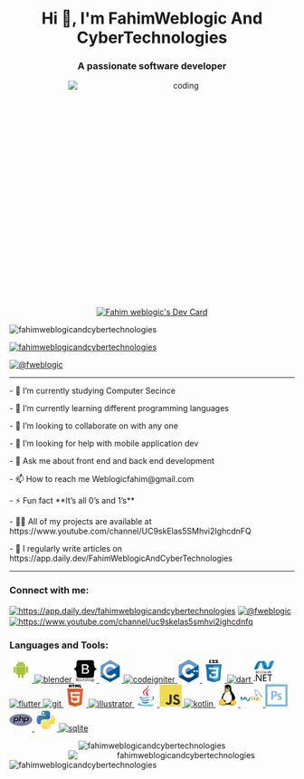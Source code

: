 ### <h1 align="center">Hi 👋, I'm FahimWeblogic And CyberTechnologies</h1>
<h3 align="center">A passionate software developer </h3>

<center style="display:inline-block"/>
<img align="right" alt="coding" width="400" height="400" src="https://www.aagnia.com/wp-content/uploads/2021/12/39998-web-development.gif">
<a href="https://app.daily.dev/FahimWeblogicAndCyberTechnologies"><img src="https://api.daily.dev/devcards/36532b433adf497b88c010bdfaadd60b.png?r=ynw" width="400"  height="400" alt="Fahim weblogic's Dev Card"/></a>
</center>


<p align="left"> <img src="https://komarev.com/ghpvc/?username=fahimweblogicandcybertechnologies&label=Profile%20views&color=0e75b6&style=flat" alt="fahimweblogicandcybertechnologies" /> </p>

<p align="left"> <a href="https://github.com/ryo-ma/github-profile-trophy"><img src="https://github-profile-trophy.vercel.app/?username=fahimweblogicandcybertechnologies" alt="fahimweblogicandcybertechnologies" /></a> </p>

<p align="left"> <a href="https://twitter.com/@fweblogic" target="blank"><img src="https://img.shields.io/twitter/follow/@fweblogic?logo=twitter&style=for-the-badge" alt="@fweblogic" /></a> </p>
<hr>
  <p align="left" text-size= "5px">
- 🔭 I’m currently studying Computer Secince
  <p align="left">
- 🌱 I’m currently learning different programming languages
  <p align="left">
- 👯 I’m looking to collaborate on with any one
   <p align="left">
- 🤝 I’m looking for help with mobile application dev
   <p align="left">
- 💬 Ask me about front end and back end development
   <p align="left">
- 📫 How to reach me Weblogicfahim@gmail.com
  <p align="left">
- ⚡ Fun fact **It’s all 0’s and 1’s**
    <p align="left">
- 👨‍💻 All of my projects are available at https://www.youtube.com/channel/UC9skElas5SMhvi2IghcdnFQ
   <p align="left">
- 📝 I regularly write articles on https://app.daily.dev/FahimWeblogicAndCyberTechnologies
  </p>
 <hr>
<h3 align="left">Connect with me:</h3>
<p align="left">
<a href="https://dev.to/https://app.daily.dev/fahimweblogicandcybertechnologies" target="blank"><img align="center" src="https://raw.githubusercontent.com/rahuldkjain/github-profile-readme-generator/master/src/images/icons/Social/devto.svg" alt="https://app.daily.dev/fahimweblogicandcybertechnologies" height="30" width="40" /></a>
<a href="https://twitter.com/@fweblogic" target="blank"><img align="center" src="https://raw.githubusercontent.com/rahuldkjain/github-profile-readme-generator/master/src/images/icons/Social/twitter.svg" alt="@fweblogic" height="30" width="40" /></a>
<a href="https://www.youtube.com/c/https://www.youtube.com/channel/uc9skelas5smhvi2ighcdnfq" target="blank"><img align="center" src="https://raw.githubusercontent.com/rahuldkjain/github-profile-readme-generator/master/src/images/icons/Social/youtube.svg" alt="https://www.youtube.com/channel/uc9skelas5smhvi2ighcdnfq" height="30" width="40" /></a>
</p>

<h3 align="left">Languages and Tools:</h3>
<p align="left"> <a href="https://developer.android.com" target="_blank" rel="noreferrer"> <img src="https://raw.githubusercontent.com/devicons/devicon/master/icons/android/android-original-wordmark.svg" alt="android" width="40" height="40"/> </a> <a href="https://www.blender.org/" target="_blank" rel="noreferrer"> <img src="https://download.blender.org/branding/community/blender_community_badge_white.svg" alt="blender" width="40" height="40"/> </a> <a href="https://getbootstrap.com" target="_blank" rel="noreferrer"> <img src="https://raw.githubusercontent.com/devicons/devicon/master/icons/bootstrap/bootstrap-plain-wordmark.svg" alt="bootstrap" width="40" height="40"/> </a> <a href="https://www.cprogramming.com/" target="_blank" rel="noreferrer"> <img src="https://raw.githubusercontent.com/devicons/devicon/master/icons/c/c-original.svg" alt="c" width="40" height="40"/> </a> <a href="https://codeigniter.com" target="_blank" rel="noreferrer"> <img src="https://cdn.worldvectorlogo.com/logos/codeigniter.svg" alt="codeigniter" width="40" height="40"/> </a> <a href="https://www.w3schools.com/cpp/" target="_blank" rel="noreferrer"> <img src="https://raw.githubusercontent.com/devicons/devicon/master/icons/cplusplus/cplusplus-original.svg" alt="cplusplus" width="40" height="40"/> </a> <a href="https://www.w3schools.com/css/" target="_blank" rel="noreferrer"> <img src="https://raw.githubusercontent.com/devicons/devicon/master/icons/css3/css3-original-wordmark.svg" alt="css3" width="40" height="40"/> </a> <a href="https://dart.dev" target="_blank" rel="noreferrer"> <img src="https://www.vectorlogo.zone/logos/dartlang/dartlang-icon.svg" alt="dart" width="40" height="40"/> </a> <a href="https://dotnet.microsoft.com/" target="_blank" rel="noreferrer"> <img src="https://raw.githubusercontent.com/devicons/devicon/master/icons/dot-net/dot-net-original-wordmark.svg" alt="dotnet" width="40" height="40"/> </a> <a href="https://flutter.dev" target="_blank" rel="noreferrer"> <img src="https://www.vectorlogo.zone/logos/flutterio/flutterio-icon.svg" alt="flutter" width="40" height="40"/> </a> <a href="https://git-scm.com/" target="_blank" rel="noreferrer"> <img src="https://www.vectorlogo.zone/logos/git-scm/git-scm-icon.svg" alt="git" width="40" height="40"/> </a> <a href="https://www.w3.org/html/" target="_blank" rel="noreferrer"> <img src="https://raw.githubusercontent.com/devicons/devicon/master/icons/html5/html5-original-wordmark.svg" alt="html5" width="40" height="40"/> </a> <a href="https://www.adobe.com/in/products/illustrator.html" target="_blank" rel="noreferrer"> <img src="https://www.vectorlogo.zone/logos/adobe_illustrator/adobe_illustrator-icon.svg" alt="illustrator" width="40" height="40"/> </a> <a href="https://www.java.com" target="_blank" rel="noreferrer"> <img src="https://raw.githubusercontent.com/devicons/devicon/master/icons/java/java-original.svg" alt="java" width="40" height="40"/> </a> <a href="https://developer.mozilla.org/en-US/docs/Web/JavaScript" target="_blank" rel="noreferrer"> <img src="https://raw.githubusercontent.com/devicons/devicon/master/icons/javascript/javascript-original.svg" alt="javascript" width="40" height="40"/> </a> <a href="https://kotlinlang.org" target="_blank" rel="noreferrer"> <img src="https://www.vectorlogo.zone/logos/kotlinlang/kotlinlang-icon.svg" alt="kotlin" width="40" height="40"/> </a> <a href="https://www.linux.org/" target="_blank" rel="noreferrer"> <img src="https://raw.githubusercontent.com/devicons/devicon/master/icons/linux/linux-original.svg" alt="linux" width="40" height="40"/> </a> <a href="https://www.mysql.com/" target="_blank" rel="noreferrer"> <img src="https://raw.githubusercontent.com/devicons/devicon/master/icons/mysql/mysql-original-wordmark.svg" alt="mysql" width="40" height="40"/> </a> <a href="https://www.photoshop.com/en" target="_blank" rel="noreferrer"> <img src="https://raw.githubusercontent.com/devicons/devicon/master/icons/photoshop/photoshop-line.svg" alt="photoshop" width="40" height="40"/> </a> <a href="https://www.php.net" target="_blank" rel="noreferrer"> <img src="https://raw.githubusercontent.com/devicons/devicon/master/icons/php/php-original.svg" alt="php" width="40" height="40"/> </a> <a href="https://www.python.org" target="_blank" rel="noreferrer"> <img src="https://raw.githubusercontent.com/devicons/devicon/master/icons/python/python-original.svg" alt="python" width="40" height="40"/> </a> <a href="https://www.sqlite.org/" target="_blank" rel="noreferrer"> <img src="https://www.vectorlogo.zone/logos/sqlite/sqlite-icon.svg" alt="sqlite" width="40" height="40"/> </a> </p>

<center style="display:inline-block">
<img src="https://github-readme-stats.vercel.app/api?username=fahimweblogicandcybertechnologies&show_icons=true&locale=en" alt="fahimweblogicandcybertechnologies" width="400" />

<img align ="right" src="https://github-readme-streak-stats.herokuapp.com/?user=fahimweblogicandcybertechnologies&" alt="fahimweblogicandcybertechnologies" width="400"/>
</center>

<img src="https://github-readme-stats.vercel.app/api/top-langs?username=fahimweblogicandcybertechnologies&show_icons=true&locale=en&layout=compact" alt="fahimweblogicandcybertechnologies"/>

